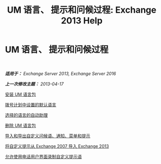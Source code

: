 ﻿---
title: 'UM 语言、 提示和问候过程: Exchange 2013 Help'
TOCTitle: UM 语言、 提示和问候过程
ms:assetid: 935bcf76-f27d-406e-962b-3adb014cf76e
ms:mtpsurl: https://technet.microsoft.com/zh-cn/library/JJ863293(v=EXCHG.150)
ms:contentKeyID: 50556638
ms.date: 05/21/2018
mtps_version: v=EXCHG.150
ms.translationtype: MT
---

# UM 语言、 提示和问候过程

 

_**适用于：** Exchange Server 2013, Exchange Server 2016_

_**上一次修改主题：** 2013-04-17_

[安装 UM 语言包](install-a-um-language-pack-exchange-2013-help.md)

[拨号计划中设置的默认语言](https://docs.microsoft.com/zh-cn/exchange/voice-mail-unified-messaging/greetings-announcements-menus-and-prompts/set-dial-plan-default-language)

[选择的语言的自动助理](select-the-language-for-an-auto-attendant-exchange-2013-help.md)

[删除 UM 语言包](remove-a-um-language-pack-exchange-2013-help.md)

[导入和导出自定义问候语、通知、菜单和提示](import-and-export-custom-greetings-announcements-menus-and-prompts-exchange-2013-help.md)

[将自定义提示从 Exchange 2007 导入 Exchange 2013](import-custom-prompts-from-exchange-2007-to-exchange-2013-exchange-2013-help.md)

[允许使用电话用户界面录制自定义提示语](enable-custom-prompt-recording-using-the-telephone-user-interface-exchange-2013-help.md)


